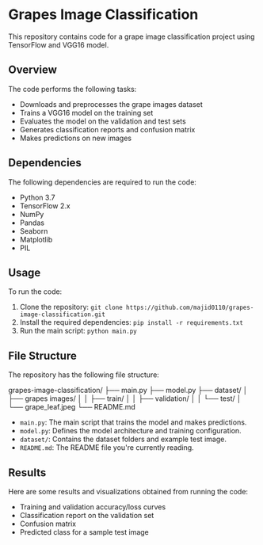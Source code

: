 # Grapes Image Classification

This repository contains code for a grape image classification project using TensorFlow and VGG16 model.

## Overview

The code performs the following tasks:

- Downloads and preprocesses the grape images dataset
- Trains a VGG16 model on the training set
- Evaluates the model on the validation and test sets
- Generates classification reports and confusion matrix
- Makes predictions on new images

## Dependencies

The following dependencies are required to run the code:

- Python 3.7
- TensorFlow 2.x
- NumPy
- Pandas
- Seaborn
- Matplotlib
- PIL

## Usage

To run the code:

1. Clone the repository: `git clone https://github.com/majid0110/grapes-image-classification.git`
2. Install the required dependencies: `pip install -r requirements.txt`
3. Run the main script: `python main.py`

## File Structure

The repository has the following file structure:

grapes-image-classification/
├── main.py
├── model.py
├── dataset/
│ ├── grapes images/
│ │ ├── train/
│ │ ├── validation/
│ │ └── test/
│ └── grape_leaf.jpeg
└── README.md

- `main.py`: The main script that trains the model and makes predictions.
- `model.py`: Defines the model architecture and training configuration.
- `dataset/`: Contains the dataset folders and example test image.
- `README.md`: The README file you're currently reading.

## Results

Here are some results and visualizations obtained from running the code:

- Training and validation accuracy/loss curves
- Classification report on the validation set
- Confusion matrix
- Predicted class for a sample test image


